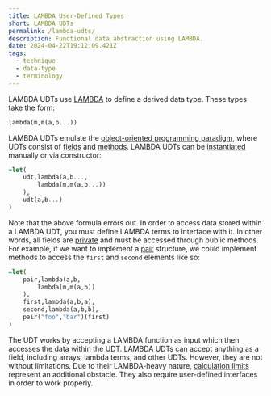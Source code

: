 ```yaml
---
title: LAMBDA User-Defined Types
short: LAMBDA UDTs
permalink: /lambda-udts/
description: Functional data abstraction using LAMBDA.
date: 2024-04-22T19:12:09.421Z
tags:
  - technique
  - data-type
  - terminology
---
```

LAMBDA UDTs use [LAMBDA](https://sheets.wiki/lambda/) to define a derived data type. These types take the form:

```haskell
lambda(m,m(a,b...))
```

LAMBDA UDTs emulate the [object-oriented programming paradigm](https://en.wikipedia.org/wiki/Object-oriented_programming), where UDTs consist of [fields](https://en.wikipedia.org/wiki/Field_(computer_science)) and [methods](https://en.wikipedia.org/wiki/Method_(computer_programming)). LAMBDA UDTs can be [instantiated](https://en.wikipedia.org/wiki/Instance_(computer_science)) manually or via constructor:

```haskell
=let(
    udt,lambda(a,b...,
        lambda(m,m(a,b...))
    ),
    udt(a,b...)
)
```

Note that the above formula errors out. In order to access data stored within a LAMBDA UDT, you must define LAMBDA terms to interface with it. In other words, all fields are [private](https://en.wikipedia.org/wiki/Access_modifiers) and must be accessed through public methods. For example, if we want to implement a [pair](https://www.geeksforgeeks.org/pair-in-cpp-stl/) structure, we could implement methods to access the `first` and `second` elements like so:

```haskell
=let(
    pair,lambda(a,b,
        lambda(m,m(a,b))
    ),
    first,lambda(a,b,a),
    second,lambda(a,b,b),
    pair("foo","bar")(first)
)
```

The UDT works by accepting a LAMBDA function as input which then accesses the data within the UDT.
LAMBDA UDTs can accept anything as a field, including arrays, lambda terms, and other UDTs.
However, they are not without limitations. Due to their LAMBDA-heavy nature, [calculation limits](https://sheets.wiki/calculation-limits/) represent an additional obstacle. They also require user-defined interfaces in order to work properly.